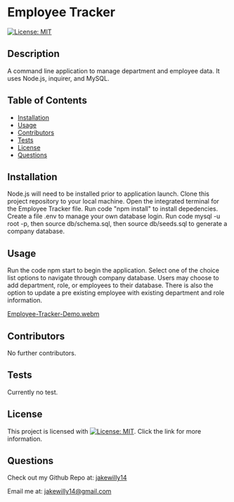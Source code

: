 
  # Employee Tracker

  [![License: MIT](https://img.shields.io/badge/License-MIT-yellow.svg)](https://opensource.org/licenses/MIT)
  
  ## Description
  A command line application to manage department and employee data. It uses Node.js, inquirer, and MySQL.
  
  ## Table of Contents
  * [Installation](#installation)
  * [Usage](#usage)
  * [Contributors](#contributors)
  * [Tests](#tests)
  * [License](#license)
  * [Questions](#questions)
    
  ## Installation
  Node.js will need to be installed prior to application launch. Clone this project repository to your local machine. Open the integrated terminal for the Employee Tracker file. Run code "npm install" to install depedencies. Create a file .env to manage your own database login. Run code  mysql -u root -p, then source db/schema.sql, then source db/seeds.sql to generate a company database.
  
  ## Usage
  Run the code npm start to begin the application. Select one of the choice list options to navigate through company database. Users may choose to add department, role, or employees to their database. There is also the option to update a pre existing employee with existing department and role information.
  
  [Employee-Tracker-Demo.webm](https://github.com/JakeWilly14/Employee-Tracker2/assets/144076139/d7fe6c2e-af9a-4b63-855a-79ae9c2282d4)

  ## Contributors
  No further contributors.
  
  ## Tests
  Currently no test.
  
  ## License
 This project is licensed with [![License: MIT](https://img.shields.io/badge/License-MIT-yellow.svg)](https://opensource.org/licenses/MIT). Click the link for more information.

  ## Questions
  Check out my Github Repo at: [jakewilly14](https://github.com/jakewilly14@gmail.com)

  Email me at: jakewilly14@gmail.com
